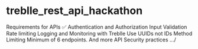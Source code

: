 # treblle_rest_api_hackathon

Requirements for APIs ✅
Authentication and Authorization
Input Validation
Rate limiting
Logging and Monitoring with Treblle
Use UUIDs not IDs
Method Limiting
Minimum of 6 endpoints.
And more API Security practices .../
